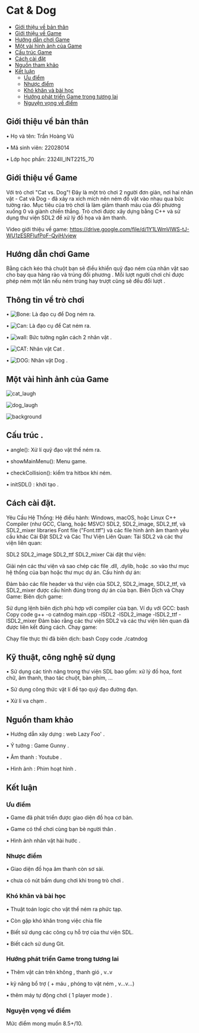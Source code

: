# Cat & Dog

- [Giới thiệu về bản thân](#giới-thiệu-về-bản-thân)
- [Giới thiệu về Game](#Giới-thiệu-về-Game)
- [Hướng dẫn chơi Game](#Hướng-dẫn-chơi-Game)
- [Một vài hình ảnh của Game](#Một-vài-hình-ảnh-của-Game)
- [Cấu trúc Game](#cấu-trúc-)
- [Cách cài đặt](#Cách-cài-đặt)
- [Nguồn tham khảo](#Nguồn-tham-khảo)
- [Kết luận](#Kết-luận)
  	- [Ưu điểm](#Ưu-điểm)
   	- [Nhược điểm](#Nhược-điểm)
   	- [Khó khăn và bài học](#khó-khăn-và-bài-học)
   	- [Hướng phát triển Game trong tương lai](#Hướng-phát-triển-Game-trong-tương-lai)
   	- [Nguyện vọng về điểm](#nguyện-vọng-về-điểm)





## Giới thiệu về bản thân
•	Họ và tên: Trần Hoàng Vũ

• Mã sinh viên: 22028014

•	Lớp học phần: 2324II_INT2215_70


## Giới thiệu về Game
Với trò chơi "Cat vs. Dog"! Đây là một trò chơi 2 người đơn giản, nơi hai nhân vật - Cat và Dog - đã xảy ra xích mích nên ném đồ vật vào nhau qua bức tường rào. Mục tiêu của trò chơi là làm giảm thanh máu của đối phương xuống 0 và giành chiến thắng. Trò chơi được xây dựng bằng C++ và sử dụng thư viện SDL2 để xử lý đồ họa và âm thanh.

Video giới thiệu về game: https://drive.google.com/file/d/1Y1LWmVIWS-tJ-WU1zESRFlufPoF-QyiH/view


## Hướng dẫn chơi Game
Bằng cách kéo thả chuột bạn sẽ điều khiển quỹ đạo ném của nhân vật sao cho bay qua hàng rào và trúng đối phương . Mỗi lượt người chơi chỉ được phép ném một lần nếu ném trúng hay trượt cũng sẽ đều đổi lượt .


## Thông tin về trò chơi
•	![Bone](https://github.com/TrVuK67/BTL_LTNC/blob/main/Bone.png?raw=true): Là đạo cụ để Dog ném ra.

•	![Can](https://github.com/TrVuK67/BTL_LTNC/blob/main/Can.png?raw=true): Là đạo cụ để Cat ném ra.

•	![wall](https://github.com/TrVuK67/BTL_LTNC/blob/main/wall.png?raw=true): Bức tường ngăn cách 2 nhân vật .
 
• 	![CAT](https://github.com/TrVuK67/BTL_LTNC/blob/main/CAT.png?raw=true): Nhân vật Cat .

• 	![DOG](https://github.com/TrVuK67/BTL_LTNC/blob/main/DOG.png?raw=true): Nhân vật Dog .



## Một vài hình ảnh của Game

![cat_laugh](https://github.com/TrVuK67/BTL_LTNC/blob/main/cat_laugh.png?raw=true)

![dog_laugh](https://github.com/TrVuK67/BTL_LTNC/blob/main/dog_laugh.png?raw=true)

![background](https://github.com/TrVuK67/BTL_LTNC/blob/main/background.png?raw=true)




## Cấu trúc .
•	angle(): Xử lí quỹ đạo vật thể ném ra.

•	showMainMenu(): Menu game.

•	checkCollision(): kiểm tra hitbox khi ném. 

•	initSDL() : khởi tạo . 


## Cách cài đặt.

Yêu Cầu Hệ Thống:
Hệ điều hành: Windows, macOS, hoặc Linux
C++ Compiler (như GCC, Clang, hoặc MSVC)
SDL2, SDL2_image, SDL2_ttf, và SDL2_mixer libraries
Font file ("Font.ttf") và các file hình ảnh âm thanh yêu cầu khác
Cài Đặt SDL2 và Các Thư Viện Liên Quan:
Tải SDL2 và các thư viện liên quan:

SDL2
SDL2_image
SDL2_ttf
SDL2_mixer
Cài đặt thư viện:

Giải nén các thư viện và sao chép các file .dll, .dylib, hoặc .so vào thư mục hệ thống của bạn hoặc thư mục dự án.
Cấu hình dự án:

Đảm bảo các file header và thư viện của SDL2, SDL2_image, SDL2_ttf, và SDL2_mixer được cấu hình đúng trong dự án của bạn.
Biên Dịch và Chạy Game:
Biên dịch game:

Sử dụng lệnh biên dịch phù hợp với compiler của bạn. Ví dụ với GCC:
bash
Copy code
g++ -o catndog main.cpp -lSDL2 -lSDL2_image -lSDL2_ttf -lSDL2_mixer
Đảm bảo rằng các thư viện SDL2 và các thư viện liên quan đã được liên kết đúng cách.
Chạy game:

Chạy file thực thi đã biên dịch:
bash
Copy code
./catndog


## Kỹ thuật, công nghệ sử dụng
•	Sử dụng các tính năng trong thư viện SDL bao gồm: xử lý đồ họa, font chữ, âm thanh, thao tác chuột, bàn phím, …

•	Sử dụng công thức vật lí để tạo quỹ đạo đường đạn.

•	Xử lí va chạm .


## Nguồn tham khảo
•	Hướng dẫn xây dựng : web Lazy Foo' .

•	Ý tưởng : Game Gunny . 

•	Âm thanh : Youtube . 

•	Hình ảnh : Phim hoạt hình . 
## Kết luận

### Ưu điểm
•	Game đã phát triển được giao diện đồ họa cơ bản.

•	Game có thể chơi cùng bạn bè người thân . 

•	Hình ảnh nhân vật hài hước . 


### Nhược điểm
•	Giao diện đồ họa âm thanh còn sơ sài.

•	chưa có nút bấm dung chơi khi trong trò chơi .

### Khó khăn và bài học
•	Thuật toán logic cho vật thể ném ra phức tạp.

•	Còn gặp khó khăn trong việc chia file

•	Biết sử dụng các công cụ hỗ trợ của thư viện SDL.

•	Biết cách sử dung Git.

### Hướng phát triển Game trong tương lai
•	Thêm vật cản trên không , thanh gió , v..v

•	kỹ năng bổ trợ ( + máu , phóng to vật ném , v...v...)

•	thêm máy tự động chơi ( 1 player mode ) .

### Nguyện vọng về điểm
Mức điểm mong muốn 8.5+/10.

